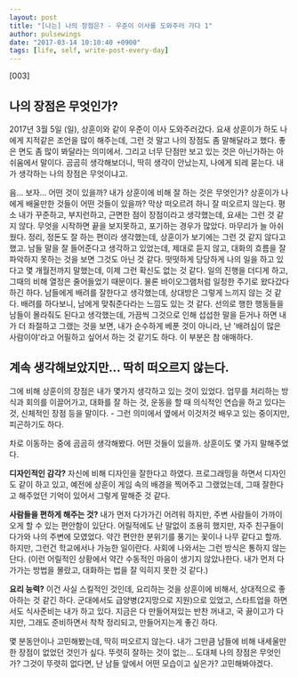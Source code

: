 ```yaml
---
layout: post
title: "[나는] 나의 장점은? - 우준이 이사를 도와주러 가다 1"
author: pulsewings
date: "2017-03-14 10:10:40 +0900"
tags: [life, self, write-post-every-day]
---
```


[003]

## 나의 장점은 무엇인가?
2017년 3월 5일 (일), 상훈이와 같이 우준이 이사 도와주러갔다. 요새 상훈이가 하도 나에게 지적같은 조언을 많이 해주는데, 그런 것 말고 나의 장점도 좀 말해달라고 했다. 좋은 면도 좀 많이 봐달라는 의미에서. 그리고 너무 단점만 보고 있는 것은 아닌가하는 아쉬움에서 말이다. 곰곰히 생각해보더니, 딱히 생각이 안났는지, 나에게 되레 묻는다. 내가 생각하는 나의 장점은 무엇이냐고.

음... 보자... 어떤 것이 있을까? 내가 상훈이에 비해 잘 하는 것은 무엇인가? 상훈이가 나에게 배울만한 것들이 어떤 것들이 있을까? 막상 떠오르려 하니 잘 떠오르지 않는다. 평소 내가 꾸준하고, 부지런하고, 근면한 점이 장점이라고 생각했는데, 요새는 그런 것 같지 않다. 무엇을 시작하면 끝을 보지못하고, 포기하는 경우가 많았다. 마무리가 늘 아쉬웠다. 정리, 정돈도 잘 하는 편이라 생각했는데, 상훈이가 보기에는 그런 것 같지 않다고 했고. 남들 말을 잘 들어준다고 생각하고 있었는데, 제대로 듣지 않고, 대화의 흐름을 잘 파악하지 못하는 것을 보면 그것도 아닌 것 같다. 떳떳하게 당당하게 나의 일을 하고 있다고 몇 개월전까지 말했는데, 이제 그런 확신도 없는 것 같다. 일의 진행을 더디게 하고, 그때의 비해 열정은 줄어들었기 때문이다. 물론 바이오그램처럼 일정한 주기로 왔다갔다 하긴 하다. 남들에게 배려를 잘한다고 생각했는데, 상대방은 그렇게 느끼지 않는 것 같다. 배려를 하다보니, 남에게 맞춰준다라는 느낌도 있는 것 같다. 선의로 행한 행동들을 남들이 몰라줘도 된다고 생각했는데, 가끔씩 그것으로 인해 섭섭한 말을 듣거나 하면 내가 더 좌절하고 그랬는 것을 보면, 내가 순수하게 베푼 것이 아니라, 난 '배려심이 많은 사람이야'라고 어필하고 싶어서 하는 것 같기도 하다. 이 부분은 참 애매하다.  

## 계속 생각해보았지만... 딱히 떠오르지 않는다.
그에 비해 상훈이의 장점은 내가 몇가지 생각하고 있는 것이 있었다. 업무를 처리하는 방식과 회의를 이끌어가고, 대화를 잘 하는 것, 운동을 할 때 의식적인 연습을 하고 있다는 것, 신체적인 장점 등을 말이다. - 그런 의미에서 옆에서 이것저것 배우고 있는 중이지만, 피곤하기도 하다.

차로 이동하는 중에 곰곰히 생각해봤다. 어떤 것들이 있을까. 상훈이도 몇 가지 말해주었다.

**디자인적인 감각?** 자신에 비해 디자인을 잘한다고 하였다. 프로그래밍을 하면서 디자인도 같이 하고 있고, 예전에 상훈이 게임 속의 배경을 찍어주고 그랬었는데, 그때 잘한다고 해주었던 기억이 있어서 그렇게 말해준 것 같다.

**사람들을 편하게 해주는 것?** 내가 먼저 다가가긴 어려워 하지만, 주변 사람들이 가까이 오게 할 수 있는 편안함이 있단다. 어릴적에도 난 말없이 조용히 했지만, 자주 친구들이 다가와 나의 주변에 모였었다. 약간 편안한 분위기를 풍기는 꽃이나 나무 같다고 할까. 하지만, 그런건 학교에서나 가능한 일이란다. 사회에 나와서는 그런 방식은 통하지 않는단다. (이런 어릴적인 상황에서 약간 수동적인 마음이 생기지 않았나한다. 내가 먼저 다가가는 방법을 몰랐고, 대화하는 법을 잘 익히지 못한 것 같다.)

**요리 능력?** 이건 사실 스킬적인 것인데, 요리하는 것을 상훈이에 비해서, 상대적으로 좋아하는 것 같긴 하다. 군대에서도 급양병(2지망으로 지원)으로 있었고, 스타트업을 하면서도 식사준비는 내가 하고 있다. 지금은 다 만들어져있는 반찬 꺼내고, 국 끓이고가 다지만, 그래도 준비하면서 착착 정리되고, 만들어지는게 좋긴 하다.

몇 분동안이나 고민해봤는데, 딱히 떠오르지 않는다. 내가 그만큼 남들에 비해 내세울만한 장점이 없었던 것인가 싶다. 뚜렷히 잘하는 것이 없는...
도대체 나의 장점은 무엇인가? 그것이 뚜렷히 없다면, 난 남들 앞에서 어떤 모습이고 싶은가? 고민해봐야겠다.

